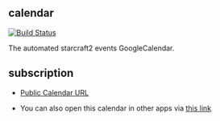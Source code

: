 ## calendar

[![Build Status](https://cloud.drone.io/api/badges/CNSC2Events/calendar/status.svg)](https://cloud.drone.io/CNSC2Events/calendar)

The automated starcraft2 events GoogleCalendar.

## subscription

* [Public Calendar URL](https://calendar.google.com/calendar/embed?src=7c53nhviepue76ih29n72bmvjo%40group.calendar.google.com&ctz=Asia%2FShanghai)

* You can also open this calendar in other apps via [this link](https://calendar.google.com/calendar/ical/7c53nhviepue76ih29n72bmvjo%40group.calendar.google.com/public/basic.ics)
